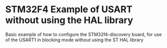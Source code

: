 # STM32F4 Example of USART without using the HAL library

Basic example of how to configure the STM32f4-discovery board, for use of the USART1 in blocking mode without using the ST HAL library
